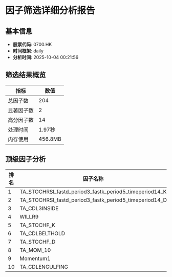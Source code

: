 # 因子筛选详细分析报告

## 基本信息
- **股票代码**: 0700.HK
- **时间框架**: daily
- **分析时间**: 2025-10-04 00:21:56

## 筛选结果概览
| 指标 | 数值 |
|------|------|
| 总因子数 | 204 |
| 显著因子数 | 2 |
| 高分因子数 | 14 |
| 处理时间 | 1.97秒 |
| 内存使用 | 456.8MB |

## 顶级因子分析
| 排名 | 因子名称 | 综合得分 | 预测能力 | 稳定性 | 独立性 | 实用性 |
|------|----------|----------|----------|--------|--------|--------|
| 1 | TA_STOCHRSI_fastd_period3_fastk_period5_timeperiod14_K | 0.896 | 0.916 | 0.806 | 1.000 | 0.925 |
| 2 | TA_STOCHRSI_fastd_period3_fastk_period5_timeperiod14_D | 0.815 | 0.783 | 0.760 | 0.913 | 0.925 |
| 3 | TA_CDL3INSIDE | 0.814 | 0.999 | 0.498 | 0.856 | 0.925 |
| 4 | WILLR9 | 0.794 | 0.591 | 0.828 | 1.000 | 0.921 |
| 5 | TA_STOCHF_K | 0.794 | 0.589 | 0.847 | 1.000 | 0.917 |
| 6 | TA_CDLBELTHOLD | 0.762 | 0.672 | 0.676 | 1.000 | 0.917 |
| 7 | TA_STOCHF_D | 0.761 | 0.740 | 0.843 | 0.543 | 0.921 |
| 8 | TA_MOM_10 | 0.755 | 0.861 | 0.657 | 0.721 | 0.914 |
| 9 | Momentum1 | 0.740 | 0.997 | 0.673 | 0.352 | 0.921 |
| 10 | TA_CDLENGULFING | 0.731 | 0.757 | 0.469 | 1.000 | 0.917 |
